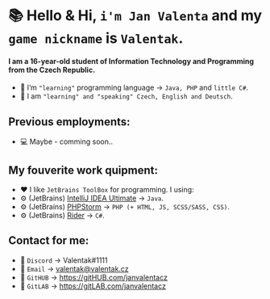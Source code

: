 # 📚 Hello & Hi, `i'm Jan Valenta` and my `game nickname` is `Valentak`.
#### I am a 16-year-old student of Information Technology and Programming from the Czech Republic.

- 🔧 I’m `"learning"` programming language -> `Java, PHP` and `little C#`.
- 📄 I am `"learning" and "speaking" Czech, English and Deutsch`.


## Previous employments:
- 💻 Maybe - comming soon..


##  My fouverite work quipment:
- ❤ I like `JetBrains ToolBox` for programming. I using:
- ⚙ (JetBrains) [IntelliJ IDEA Ultimate](https://www.jetbrains.com/idea/) -> `Java`.
- ⚙ (JetBrains) [PHPStorm](https://www.jetbrains.com/phpstorm/) -> `PHP (+ HTML, JS, SCSS/SASS, CSS)`.
- ⚙ (JetBrains) [Rider](https://www.jetbrains.com/rider/) -> `C#`.


## Contact for me:
- 💬 `Discord` -> Valentak#1111
- 💬 `Email` -> valentak@valentak.cz
- 💬 `GitHUB` -> https://gitHUB.com/janvalentacz
- 💬 `GitLAB` -> https://gitLAB.com/janvalentacz


